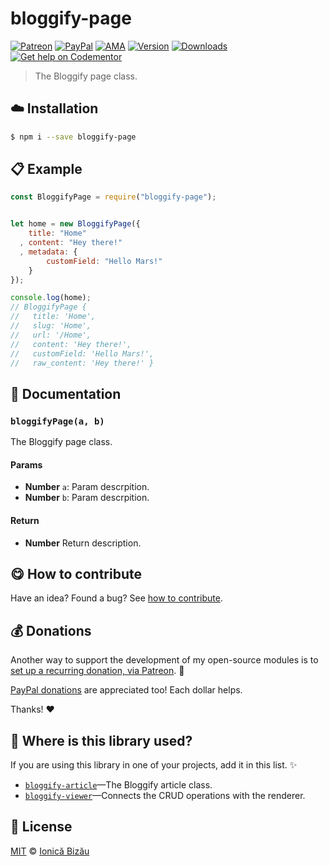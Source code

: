
# bloggify-page

 [![Patreon](https://img.shields.io/badge/Support%20me%20on-Patreon-%23e6461a.svg)][patreon] [![PayPal](https://img.shields.io/badge/%24-paypal-f39c12.svg)][paypal-donations] [![AMA](https://img.shields.io/badge/ask%20me-anything-1abc9c.svg)](https://github.com/IonicaBizau/ama) [![Version](https://img.shields.io/npm/v/bloggify-page.svg)](https://www.npmjs.com/package/bloggify-page) [![Downloads](https://img.shields.io/npm/dt/bloggify-page.svg)](https://www.npmjs.com/package/bloggify-page) [![Get help on Codementor](https://cdn.codementor.io/badges/get_help_github.svg)](https://www.codementor.io/johnnyb?utm_source=github&utm_medium=button&utm_term=johnnyb&utm_campaign=github)

> The Bloggify page class.

## :cloud: Installation

```sh
$ npm i --save bloggify-page
```


## :clipboard: Example



```js
const BloggifyPage = require("bloggify-page");


let home = new BloggifyPage({
    title: "Home"
  , content: "Hey there!"
  , metadata: {
        customField: "Hello Mars!"
    }
});

console.log(home);
// BloggifyPage {
//   title: 'Home',
//   slug: 'Home',
//   url: '/Home',
//   content: 'Hey there!',
//   customField: 'Hello Mars!',
//   raw_content: 'Hey there!' }
```

## :memo: Documentation


### `bloggifyPage(a, b)`
The Bloggify page class.

#### Params
- **Number** `a`: Param descrpition.
- **Number** `b`: Param descrpition.

#### Return
- **Number** Return description.



## :yum: How to contribute
Have an idea? Found a bug? See [how to contribute][contributing].


## :moneybag: Donations

Another way to support the development of my open-source modules is
to [set up a recurring donation, via Patreon][patreon]. :rocket:

[PayPal donations][paypal-donations] are appreciated too! Each dollar helps.

Thanks! :heart:

## :dizzy: Where is this library used?
If you are using this library in one of your projects, add it in this list. :sparkles:


 - [`bloggify-article`](https://github.com/IonicaBizau/bloggify-article#readme)—The Bloggify article class.
 - [`bloggify-viewer`](https://github.com/IonicaBizau/bloggify-viewer#readme)—Connects the CRUD operations with the renderer.

## :scroll: License

[MIT][license] © [Ionică Bizău][website]

[patreon]: https://www.patreon.com/ionicabizau
[paypal-donations]: https://www.paypal.com/cgi-bin/webscr?cmd=_s-xclick&hosted_button_id=RVXDDLKKLQRJW
[donate-now]: http://i.imgur.com/6cMbHOC.png

[license]: http://showalicense.com/?fullname=Ionic%C4%83%20Biz%C4%83u%20%3Cbizauionica%40gmail.com%3E%20(http%3A%2F%2Fionicabizau.net)&year=2016#license-mit
[website]: http://ionicabizau.net
[contributing]: /CONTRIBUTING.md
[docs]: /DOCUMENTATION.md
